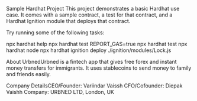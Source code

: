 Sample Hardhat Project
This project demonstrates a basic Hardhat use case. It comes with a sample contract, a test for that contract, and a Hardhat Ignition module that deploys that contract.

Try running some of the following tasks:

npx hardhat help
npx hardhat test
REPORT_GAS=true npx hardhat test
npx hardhat node
npx hardhat ignition deploy ./ignition/modules/Lock.js

About UrbnedUrbned is a fintech app that gives free forex and instant money transfers for immigrants. It uses stablecoins to send money to family and friends easily.

Company DetailsCEO/Founder: Variindar Vaissh
CFO/Cofounder: Diepak Vaishh
Company: URBNED LTD, London, UK